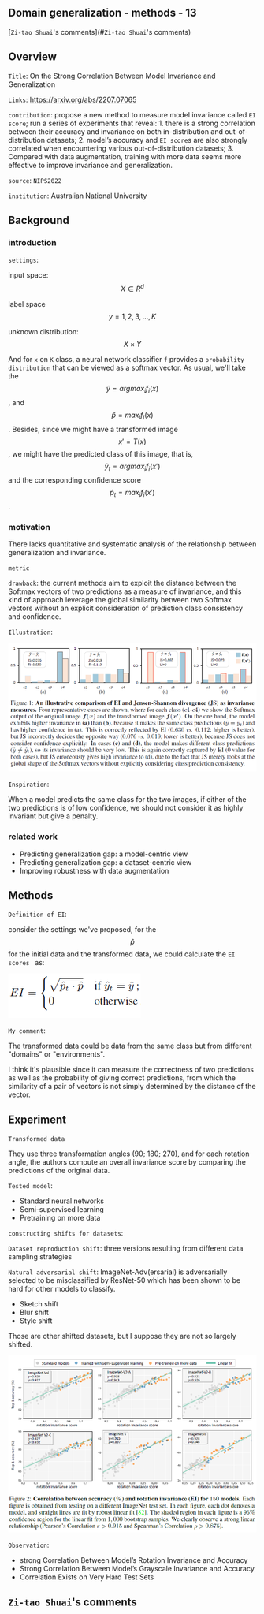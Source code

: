 ## Domain generalization - methods - 13

[`Zi-tao Shuai`'s comments](#`Zi-tao Shuai`'s comments)

## Overview

`Title`: On the Strong Correlation Between Model Invariance and Generalization

`Links`: https://arxiv.org/abs/2207.07065

`contribution`: propose a new method to measure model invariance called `EI score`; run a series of experiments that reveal: 1. there is a strong correlation between their accuracy and invariance on both in-distribution and out-of-distribution datasets; 2. model’s accuracy and `EI score`s are also strongly correlated when encountering various out-of-distribution datasets; 3. Compared with data augmentation, training with more data seems more effective to improve
invariance and generalization.

`source`: `NIPS2022`

`institution`: Australian National University

## Background

### introduction

`settings`:

input space: $$X\in R^d$$

label space $$y = {1,2,3,...,K}$$

unknown distribution: $$X\times Y$$

And for `x` on `K` class, a neural network classifier `f` provides a `probability distribution` that can be viewed as a softmax vector. As usual, we'll take the $$\hat y = argmax_i f_i(x)$$, and $$\hat p = max_i f_i(x)$$. Besides, since we might have a transformed image $$x' = T(x)$$, we might have the predicted class of this image, that is, $$\hat y_t = argmax_if_i(x')$$ and the corresponding confidence score $$\hat p_t = max_i f_i (x')$$.


### motivation

There lacks quantitative and systematic analysis of the relationship between generalization and invariance.

`metric`

`drawback`: the current methods aim to exploit the distance between the Softmax vectors of two predictions as a measure of invariance, and this kind of approach leverage the global similarity between two Softmax vectors without an explicit consideration of prediction class consistency and confidence.

`Illustration`:

![image-20221026185612068](asset/image-20221026185612068.png)

`Inspiration`:

 When a model predicts the same class for the two images, if either of the two predictions is of low confidence, we should not consider it as highly invariant but give a penalty.

### related work

- Predicting generalization gap: a model-centric view
- Predicting generalization gap: a dataset-centric view
- Improving robustness with data augmentation


## Methods

`Definition of EI`:

consider the settings we've proposed, for the $$\hat p$$ for the initial data and the transformed data, we could calculate the `EI scores ` as: 

![image-20221026190804513](asset/image-20221026190804513.png)

`My comment`:

The transformed data could be data from the same class but from different "domains" or "environments".

I think it's plausible since it can measure the correctness of two predictions as well as the probability of giving correct predictions, from which the similarity of a pair of vectors is not simply determined by the distance of the vector.

## Experiment

`Transformed data`

They use three transformation angles (90; 180; 270), and for each rotation angle, the authors compute an overall invariance score by comparing the predictions of the original data.

`Tested model`:

- Standard neural networks
- Semi-supervised learning
- Pretraining on more data

`constructing shifts for datasets`:

`Dataset reproduction shift`: three versions resulting from different data sampling strategies

`Natural adversarial shift`: ImageNet-Adv(ersarial) is adversarially selected to be misclassified by ResNet-50 which has been shown to be hard for other models to classify.

- Sketch shift
- Blur shift
- Style shift

Those are other shifted datasets, but I suppose they are not so largely shifted.

![image-20221026194303835](asset/image-20221026194303835.png)

`Observation`:

- strong Correlation Between Model’s Rotation Invariance and Accuracy
- Strong Correlation Between Model’s Grayscale Invariance and Accuracy
- Correlation Exists on Very Hard Test Sets

## `Zi-tao Shuai`'s comments



